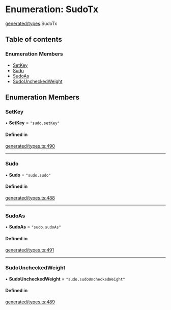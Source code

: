 # Enumeration: SudoTx

[generated/types](../wiki/generated.types).SudoTx

## Table of contents

### Enumeration Members

- [SetKey](../wiki/generated.types.SudoTx#setkey)
- [Sudo](../wiki/generated.types.SudoTx#sudo)
- [SudoAs](../wiki/generated.types.SudoTx#sudoas)
- [SudoUncheckedWeight](../wiki/generated.types.SudoTx#sudouncheckedweight)

## Enumeration Members

### SetKey

• **SetKey** = ``"sudo.setKey"``

#### Defined in

[generated/types.ts:490](https://github.com/PolymeshAssociation/polymesh-sdk/blob/46129005/src/generated/types.ts#L490)

___

### Sudo

• **Sudo** = ``"sudo.sudo"``

#### Defined in

[generated/types.ts:488](https://github.com/PolymeshAssociation/polymesh-sdk/blob/46129005/src/generated/types.ts#L488)

___

### SudoAs

• **SudoAs** = ``"sudo.sudoAs"``

#### Defined in

[generated/types.ts:491](https://github.com/PolymeshAssociation/polymesh-sdk/blob/46129005/src/generated/types.ts#L491)

___

### SudoUncheckedWeight

• **SudoUncheckedWeight** = ``"sudo.sudoUncheckedWeight"``

#### Defined in

[generated/types.ts:489](https://github.com/PolymeshAssociation/polymesh-sdk/blob/46129005/src/generated/types.ts#L489)
